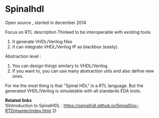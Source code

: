 # Spinalhdl
 Open source , started in december 2014
 
 
 Focus on RTL description
 Thinked to be interoperable with existing tools
 1) It generate VHDL/Verilog files
 2)  It can integrate VHDL/Verilog IP as blackbox (easily).


Abstraction level :
1) You can design things similary to VHDL/Verilog.
2) If you want to, you can use many abstraction utils and also
define new ones.

For me the most thing is that "Spinal HDL" is a RTL language. But the generated VHDL/Verilog
is simulatable with all standards EDA tools.

**Related links**  
1)Introduction to SpinalHDL : https://spinalhdl.github.io/SpinalDoc-RTD/master/index.html
2)
